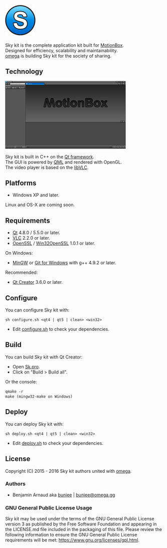 <a href="http://omega.gg/MotionBox/source">![Sky kit](dist/pictures/Sk.png)</a>
---

Sky kit is the complete application kit built for [MotionBox](http://omega.gg/MotionBox).<br>
Designed for efficiency, scalability and maintainability.<br>
[omega](http://omega.gg/about) is building Sky kit for the society of sharing.<br>

## Technology
<a href="http://omega.gg/MotionBox/what">![MotionBox](dist/pictures/MotionBox.png)</a>

Sky kit is built in C++ on the [Qt framework](http://github.com/qtproject).<br>
The GUI is powered by [QML](http://github.com/qtproject/qtdeclarative) and rendered with OpenGL.<br>
The video player is based on the [libVLC](http://github.com/videolan/vlc).<br>

## Platforms

- Windows XP and later.

Linux and OS-X are coming soon.

## Requirements

- [Qt](http://download.qt.io/official_releases/qt) 4.8.0 / 5.5.0 or later.
- [VLC](http://download.videolan.org/pub/videolan/vlc) 2.2.0 or later.
- [OpenSSL](http://www.openssl.org/source) / [Win32OpenSSL](http://slproweb.com/products/Win32OpenSSL.html) 1.0.1 or later.

On Windows:
- [MinGW](http://sourceforge.net/projects/mingw) or [Git for Windows](https://git-for-windows.github.io) with g++ 4.9.2 or later.

Recommended:
- [Qt Creator](http://download.qt.io/official_releases/qtcreator) 3.6.0 or later.

## Configure

You can configure Sky kit with:

    sh configure.sh <qt4 | qt5 | clean> <win32>

- Edit [configure.sh](configure.sh) to check your dependencies.

## Build

You can build Sky kit with Qt Creator:
- Open [Sk.pro](Sk.pro).
- Click on "Build > Build all".

Or the console:

    qmake -r
    make (mingw32-make on Windows)

## Deploy

You can deploy Sky kit with:

    sh deploy.sh <qt4 | qt5 | clean> <win32>

- Edit [deploy.sh](deploy.sh) to check your dependencies.

## License

Copyright (C) 2015 - 2016 Sky kit authors united with [omega](http://omega.gg/about).

### Authors

- Benjamin Arnaud aka [bunjee](http://bunjee.me) | <bunjee@omega.gg>

### GNU General Public License Usage

Sky kit may be used under the terms of the GNU General Public License version 3 as published
by the Free Software Foundation and appearing in the LICENSE.md file included in the packaging
of this file. Please review the following information to ensure the GNU General Public License
requirements will be met: https://www.gnu.org/licenses/gpl.html.
